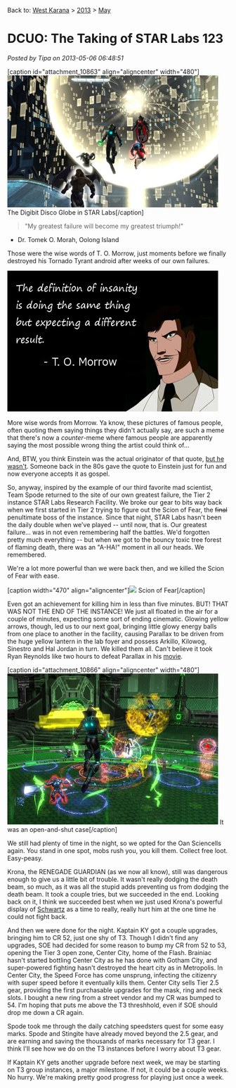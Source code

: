 Back to: [West Karana](/posts/westkarana.md) > [2013](/posts/2013/westkarana.md) > [May](./westkarana.md)
# DCUO: The Taking of STAR Labs 123

*Posted by Tipa on 2013-05-06 06:48:51*

[caption id="attachment\_10863" align="aligncenter" width="480"][![The Digibit Disco Globe in STAR Labs](../../../uploads/2013/05/MSTR110_AUDIO-PC-05-22.43.530-480x300.jpg)](../../../uploads/2013/05/MSTR110_AUDIO-PC-05-22.43.530.jpg) The Digibit Disco Globe in STAR Labs[/caption]


> "My greatest failure will become my greatest triumph!"
- Dr. Tomek O. Morah, Oolong Island




Those were the wise words of T. O. Morrow, just moments before we finally destroyed his Tornado Tyrant android after weeks of our own failures.

[![The definition of insanity is doing the same thing and expecting a different result - T. O. Morrow](../../../uploads/2013/05/tomorrow.jpg)](../../../uploads/2013/05/tomorrow.jpg)

More wise words from Morrow. Ya know, these pictures of famous people, often quoting them saying things they didn't actually say, are such a meme that there's now a *counter*-meme where famous people are apparently saying the most possible wrong thing the artist could think of...

And, BTW, you think Einstein was the actual originator of that quote, [but he wasn't](http://en.wikiquote.org/wiki/Rita_Mae_Brown). Someone back in the 80s gave the quote to Einstein just for fun and now everyone accepts it as gospel.

So, anyway, inspired by the example of our third favorite mad scientist, Team Spode returned to the site of our own greatest failure, the Tier 2 instance STAR Labs Research Facility. We broke our gear to bits way back when we first started in Tier 2 trying to figure out the Scion of Fear, the ~~final~~ penultimate boss of the instance. Since that night, STAR Labs hasn't been the daily double when we've played -- until now, that is. Our greatest failure... was in not even remembering half the battles. We'd forgotten pretty much everything -- but when we got to the bouncy toxic tree forest of flaming death, there was an "A-HA!" moment in all our heads. We remembered.

We're a lot more powerful than we were back then, and we killed the Scion of Fear with ease.

[caption width="470" align="aligncenter"]![](http://www.scion.com/images/promotions/pureLease/iQ-Hot-LavaLarge.jpg) Scion of Fear[/caption]

Even got an achievement for killing him in less than five minutes. BUT! THAT WAS NOT THE END OF THE INSTANCE! We just all floated in the air for a couple of minutes, expecting some sort of ending cinematic. Glowing yellow arrows, though, led us to our next goal, bringing little glowy energy balls from one place to another in the facility, causing Parallax to be driven from the huge yellow lantern in the lab foyer and possess Arkillo, Kilowog, Sinestro and Hal Jordan in turn. We killed them all. Can't believe it took Ryan Reynolds like two hours to defeat Parallax in his [movie](http://greenlanternmovie.warnerbros.com/).

[caption id="attachment\_10866" align="aligncenter" width="480"][![It was an open-and-shut case](../../../uploads/2013/05/MADV113_DESIGNERDATA-PC-05-23.19.050-480x343.jpg)](../../../uploads/2013/05/MADV113_DESIGNERDATA-PC-05-23.19.050.jpg) It was an open-and-shut case[/caption]

We still had plenty of time in the night, so we opted for the Oan Sciencells again. You stand in one spot, mobs rush you, you kill them. Collect free loot. Easy-peasy.

Krona, the RENEGADE GUARDIAN (as we now all know), still was dangerous enough to give us a little bit of trouble. It wasn't really dodging the death beam, so much, as it was all the stupid adds preventing us from dodging the death beam. It took a couple tries, but we succeeded in the end. Looking back on it, I think we succeeded best when we just used Krona's powerful display of [Schwartz](http://en.wikipedia.org/wiki/Spaceballs) as a time to really, really hurt him at the one time he could not fight back.

And then we were done for the night. Kaptain KY got a couple upgrades, bringing him to CR 52, just one shy of T3. Though I didn't find any upgrades, SOE had decided for some reason to bump my CR from 52 to 53, opening the Tier 3 open zone, Center City, home of the Flash. Brainiac hasn't started bottling Center City as he has done with Gotham City, and super-powered fighting hasn't destroyed the heart city as in Metropolis. In Center City, the Speed Force has come unsprung, infecting the citizenry with super speed before it eventually kills them. Center City sells Tier 2.5 gear, providing the first purchasable upgrades for the mask, ring and neck slots. I bought a new ring from a street vendor and my CR was bumped to 54. I'm hoping that puts me above the T3 threshhold, even if SOE should drop me down a CR again.

Spode took me through the daily catching speedsters quest for some easy marks. Spode and Stingite have already moved beyond the 2.5 gear, and are earning and saving the thousands of marks necessary for T3 gear. I think I'll see how we do on the T3 instances before I worry about T3 gear.

If Kaptain KY gets another upgrade before next week, we may be starting on T3 group instances, a major milestone. If not, it could be a couple weeks. No hurry. We're making pretty good progress for playing just once a week.

